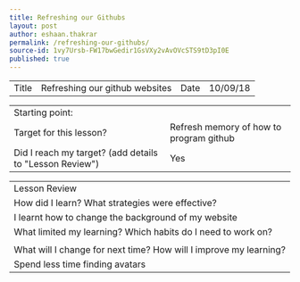 ```yaml
---
title: Refreshing our Githubs
layout: post
author: eshaan.thakrar
permalink: /refreshing-our-githubs/
source-id: 1vy7Ursb-FW17bwGedir1GsVXy2vAvOVcSTS9tD3pI0E
published: true
---
```

<table>
  <tr>
    <td>Title</td>
    <td>Refreshing our github websites</td>
    <td>Date</td>
    <td>10/09/18</td>
  </tr>
</table>


<table>
  <tr>
    <td>Starting point:</td>
    <td></td>
  </tr>
  <tr>
    <td>Target for this lesson?</td>
    <td>Refresh memory of how to program github</td>
  </tr>
  <tr>
    <td>Did I reach my target? 
(add details to "Lesson Review")</td>
    <td> Yes </td>
  </tr>
</table>


<table>
  <tr>
    <td>Lesson Review</td>
  </tr>
  <tr>
    <td>How did I learn? What strategies were effective? </td>
  </tr>
  <tr>
    <td>I learnt how to change the background of my website</td>
  </tr>
  <tr>
    <td>What limited my learning? Which habits do I need to work on? </td>
  </tr>
  <tr>
    <td></td>
  </tr>
  <tr>
    <td>What will I change for next time? How will I improve my learning?</td>
  </tr>
  <tr>
    <td>Spend less time finding avatars </td>
  </tr>
</table>


